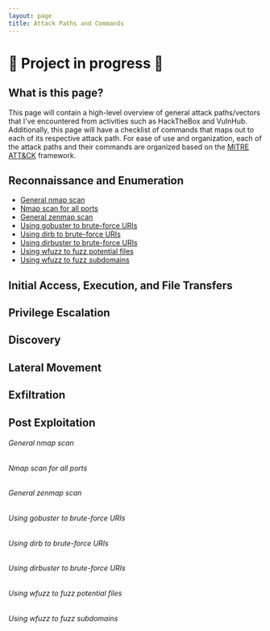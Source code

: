 ```yaml
---
layout: page
title: Attack Paths and Commands
---
```


# 🚧 Project in progress 🚧

## What is this page?

This page will contain a high-level overview of general attack paths/vectors that I've encountered from activities such as HackTheBox and VulnHub. Additionally, this page will have a checklist of commands that maps out to each of its respective attack path. For ease of use and organization, each of the attack paths and their commands are organized based on the [MITRE ATT&CK](https://attack.mitre.org/) framework.

## Reconnaissance and Enumeration

* [General nmap scan]()
* [Nmap scan for all ports]()
* [General zenmap scan]()
* [Using gobuster to brute-force URIs]()
* [Using dirb to brute-force URIs]()
* [Using dirbuster to brute-force URIs]()
* [Using wfuzz to fuzz potential files]()
* [Using wfuzz to fuzz subdomains]()

## Initial Access, Execution, and File Transfers

## Privilege Escalation

## Discovery

## Lateral Movement

## Exfiltration

## Post Exploitation 

###### General nmap scan

###### Nmap scan for all ports

###### General zenmap scan

###### Using gobuster to brute-force URIs

###### Using dirb to brute-force URIs

###### Using dirbuster to brute-force URIs

###### Using wfuzz to fuzz potential files

###### Using wfuzz to fuzz subdomains
